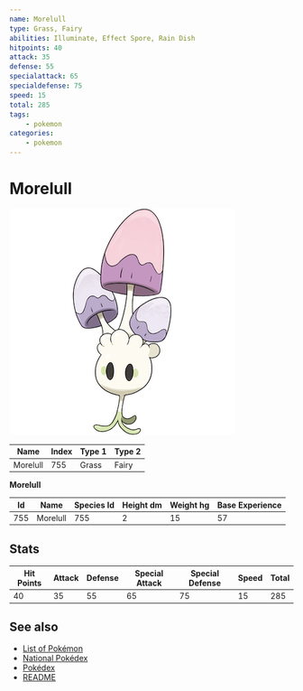 ```yaml
---
name: Morelull
type: Grass, Fairy
abilities: Illuminate, Effect Spore, Rain Dish
hitpoints: 40
attack: 35
defense: 55
specialattack: 65
specialdefense: 75
speed: 15
total: 285
tags:
    - pokemon
categories:
    - pokemon
---
```


# Morelull


![Morelull](images/755.png)

| **Name** | **Index** | **Type 1** | **Type 2** |
|----|----|----|----|
| Morelull | 755 | Grass | Fairy  |

**Morelull** 




| **Id** | **Name** | **Species Id** | **Height dm** | **Weight hg** | **Base Experience** |
|--------|----------|----------------|------------|------------|---------------------|
| 755 | Morelull | 755 | 2 | 15 | 57 |



## Stats

| **Hit Points** | **Attack** | **Defense** | **Special Attack** | **Special Defense** | **Speed** | **Total** |
|----------------|------------|-------------|--------------------|---------------------|-----------|-----------|
| 40 | 35 | 55 | 65 | 75 | 15 | 285 |

## See also

- [List of Pokémon](../pokemon.md)
- [National Pokédex](../national_pokedex.md)
- [Pokédex](../pokedex.md)
- [README](../README.md)
